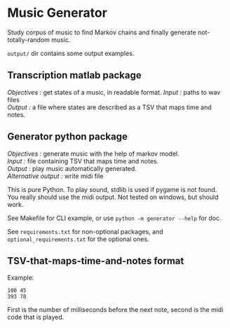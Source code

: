 # Music Generator
Study corpus of music to find Markov chains and finally generate not-totally-random music.

`output/` dir contains some output examples.



## Transcription matlab package
_Objectives :_ get states of a music, in readable format.
_Input :_ paths to wav files  
_Output :_ a file where states are described as a TSV that maps time and notes.  


## Generator python package
_Objectives :_ generate music with the help of markov model.  
_Input :_ file containing TSV that maps time and notes.  
_Output :_ play music automatically generated.  
_Alternative output :_ write midi file

This is pure Python. To play sound, stdlib is used if pygame is not found.
You really should use the midi output.
Not tested on windows, but should work.

See Makefile for CLI example, or use `python -m generator --help` for doc.

See `requirements.txt` for non-optional packages, and `optional_requirements.txt` for the optional ones.



## TSV-that-maps-time-and-notes format
Example:

    100 45
    393 78

First is the number of milliseconds before the next note, second is the midi code that is played.
